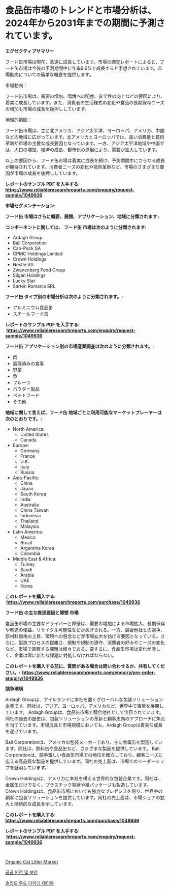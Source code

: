 <p><h1>食品缶市場のトレンドと市場分析は、2024年から2031年までの期間に予測されています。</h1></p><p><strong>エグゼクティブサマリー</strong></p>
<p><p>フード缶市場は現在、急速に成長しています。市場の調査レポートによると、フード缶市場は今後の予測期間中に年率9.6%で成長すると予想されています。市場動向についての簡単な概要を提供します。</p><p>市場動向：</p><p>フード缶市場は、需要の増加、環境への配慮、安全性の向上などの要因により、着実に成長しています。また、消費者の生活様式の変化や食品の長期保存ニーズの増加も市場の成長を後押ししています。</p><p>地理的範囲：</p><p>フード缶市場は、主に北アメリカ、アジア太平洋、ヨーロッパ、アメリカ、中国などの地域に広がっています。北アメリカとヨーロッパでは、高い消費量と技術革新が市場の主要な成長要因となっています。一方、アジア太平洋地域や中国では、人口の増加、経済の成長、都市化の進展により、需要が拡大しています。</p><p>以上の要因から、フード缶市場は着実に成長を続け、予測期間中にさらなる成長が期待されています。消費者ニーズの変化や技術革新など、市場のさまざまな要因が市場の成長を後押ししています。</p></p>
<p><strong>レポートのサンプル PDF を入手する: <a href="https://www.reliableresearchreports.com/enquiry/request-sample/1049936">https://www.reliableresearchreports.com/enquiry/request-sample/1049936</a></strong></p>
<p><strong>市場セグメンテーション:</strong></p>
<p><strong> フード缶 市場はさらに概要、展開、アプリケーション、地域に分類されます :</strong></p>
<p><strong>コンポーネントに関しては、 フード缶 市場は次のように分類されます: &nbsp;</strong></p>
<p><ul><li>Ardagh Group</li><li>Ball Corporation</li><li>Can-Pack SA</li><li>CPMC Holdings Limited</li><li>Crown Holdings</li><li>Nestlé SA</li><li>Zwanenberg Food Group</li><li>Silgan Holdings</li><li>Lucky Star</li><li>Sarten Romania SRL</li></ul></p>
<p><strong> フード缶 タイプ別の市場分析は次のように分類されます。:</strong></p>
<p><ul><li>アルミニウム食品缶</li><li>スチールフード缶</li></ul></p>
<p><strong>レポートのサンプル PDF を入手する: &nbsp;<a href="https://www.reliableresearchreports.com/enquiry/request-sample/1049936">https://www.reliableresearchreports.com/enquiry/request-sample/1049936</a></strong></p>
<p><strong> フード缶 アプリケーション別の市場産業調査は次のように分類されます。:</strong></p>
<p><ul><li>肉</li><li>調理済みの食事</li><li>野菜</li><li>魚</li><li>フルーツ</li><li>パウダー製品</li><li>ペットフード</li><li>その他</li></ul></p>
<p><strong>地域に関して言えば、フード缶 地域ごとに利用可能なマーケットプレーヤーは次のとおりです。:</strong></p>
<p><ul>
    <li>
        North America:
        <ul>
            <li>United States</li>
            <li>Canada</li>
        </ul>
    </li>
    <li>
        Europe:
        <ul>
            <li>Germany</li>
            <li>France</li>
            <li>U.K.</li>
            <li>Italy</li>
            <li>Russia</li>
        </ul>
    </li>
    <li>
        Asia-Pacific:
        <ul>
            <li>China</li>
            <li>Japan</li>
            <li>South Korea</li>
            <li>India</li>
            <li>Australia</li>
            <li>China Taiwan</li>
            <li>Indonesia</li>
            <li>Thailand</li>
            <li>Malaysia</li>
        </ul>
    </li>
    <li>
        Latin America:
        <ul>
            <li>Mexico</li>
            <li>Brazil</li>
            <li>Argentina Korea</li>
            <li>Colombia</li>
        </ul>
    </li>
    <li>
        Middle East & Africa:
        <ul>
            <li>Turkey</li>
            <li>Saudi</li>
            <li>Arabia</li>
            <li>UAE</li>
            <li>Korea</li>
        </ul>
    </li>
    </ul></p>
<p><strong>このレポートを購入する: &nbsp;<a href="https://www.reliableresearchreports.com/purchase/1049936">https://www.reliableresearchreports.com/purchase/1049936</a></strong></p>
<p><strong>フード缶 の主な推進要因と障壁 市場</strong></p>
<p><p>食品缶市場の主要なドライバーと障壁は、需要の増加による市場拡大、長期保存や輸送の便益、リサイクル可能性などがあげられる。一方、競合他社との競争、原材料価格の上昇、環境への懸念などが市場拡大を妨げる要因となっている。さらに、製造プロセスの複雑さ、規制や規制の遵守、消費者の好みやニーズの変化など、市場で直面する課題は様々である。要するに、食品缶市場は変化が激しく、企業は常に新たな課題に対処しなければならない。</p></p>
<p><strong>このレポートを購入する前に、質問がある場合は問い合わせるか、共有してください。:&nbsp; <a href="https://www.reliableresearchreports.com/enquiry/pre-order-enquiry/1049936">https://www.reliableresearchreports.com/enquiry/pre-order-enquiry/1049936</a></strong></p>
<p><strong>競争環境</strong></p>
<p><p>Ardagh Groupは、アイルランドに本社を置くグローバルな包装ソリューション企業です。同社は、アジア、ヨーロッパ、アメリカなど、世界中で事業を展開しています。 Ardagh Groupは、食品缶市場で競合他社として注目されています。同社の過去の歴史は、包装ソリューションの革新と顧客志向のアプローチに焦点を当てています。市場成長と市場規模においても、Ardagh Groupは着実な成長を遂げています。</p><p>Ball Corporationは、アメリカの包装メーカーであり、主に金属缶を製造しています。同社は、飲料缶や食品缶など、さまざまな製品を提供しています。 Ball Corporationは、競争激しい食品缶市場での地位を確立しており、顧客ニーズに応える高品質な製品を提供しています。同社の売上高は、市場でのリーダーシップを証明しています。</p><p>Crown Holdingsは、アメリカに本社を構える世界的な包装企業です。同社は、金属缶だけでなく、プラスチック容器や紙パッケージも製造しています。 Crown Holdingsは、食品缶市場においても強力なプレゼンスを誇り、世界中の顧客に包装ソリューションを提供しています。同社の売上高は、市場シェアの拡大と持続的な成長を示しています。</p></p>
<p><strong>このレポートを購入する: &nbsp; <a href="https://www.reliableresearchreports.com/purchase/1049936">https://www.reliableresearchreports.com/purchase/1049936</a></strong></p>
<p><strong>レポートのサンプル PDF を入手する: &nbsp;<a href="https://www.reliableresearchreports.com/enquiry/request-sample/1049936">https://www.reliableresearchreports.com/enquiry/request-sample/1049936</a></strong><strong></strong></p>
<p>&nbsp;</p>
<p><p><a href="https://github.com/Chiragrp22/Market-Research-Report-List-3/blob/main/organic-cat-litter-market.md">Organic Cat Litter Market</a></p><p><a href="https://github.com/bunxhcci35271755/Market-Research-Report-List-1/blob/main/30243705236.md">공공 안전 및 보안</a></p><p><a href="https://medium.com/@abelusikowski95672023/massive-wood-dining-table-%EC%8B%9C%EC%9E%A5-%EC%A2%85%EB%A5%98-%EC%9D%91%EC%9A%A9-%EB%B0%8F-%EC%A7%80%EB%A6%AC%EB%B3%84-%ED%8F%AC%EA%B4%84%EC%A0%81-%ED%8F%89%EA%B0%80-61cd32a837d5">솔리드 우드 다이닝 테이블</a></p></p>